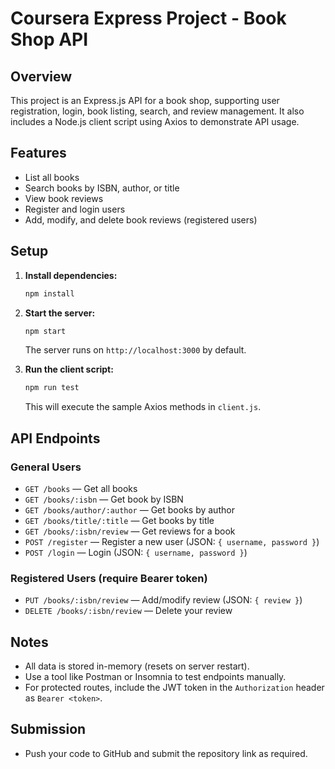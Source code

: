 # Coursera Express Project - Book Shop API

## Overview
This project is an Express.js API for a book shop, supporting user registration, login, book listing, search, and review management. It also includes a Node.js client script using Axios to demonstrate API usage.

## Features
- List all books
- Search books by ISBN, author, or title
- View book reviews
- Register and login users
- Add, modify, and delete book reviews (registered users)

## Setup

1. **Install dependencies:**
   ```bash
   npm install
   ```

2. **Start the server:**
   ```bash
   npm start
   ```
   The server runs on `http://localhost:3000` by default.

3. **Run the client script:**
   ```bash
   npm run test
   ```
   This will execute the sample Axios methods in `client.js`.

## API Endpoints

### General Users
- `GET /books` — Get all books
- `GET /books/:isbn` — Get book by ISBN
- `GET /books/author/:author` — Get books by author
- `GET /books/title/:title` — Get books by title
- `GET /books/:isbn/review` — Get reviews for a book
- `POST /register` — Register a new user (JSON: `{ username, password }`)
- `POST /login` — Login (JSON: `{ username, password }`)

### Registered Users (require Bearer token)
- `PUT /books/:isbn/review` — Add/modify review (JSON: `{ review }`)
- `DELETE /books/:isbn/review` — Delete your review

## Notes
- All data is stored in-memory (resets on server restart).
- Use a tool like Postman or Insomnia to test endpoints manually.
- For protected routes, include the JWT token in the `Authorization` header as `Bearer <token>`.

## Submission
- Push your code to GitHub and submit the repository link as required. 